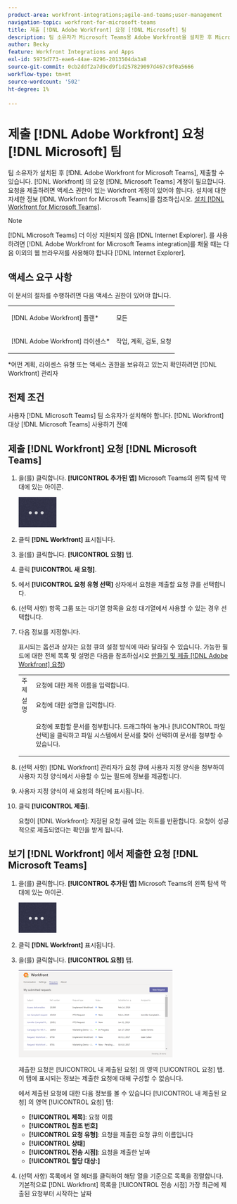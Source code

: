 ```yaml
---
product-area: workfront-integrations;agile-and-teams;user-management
navigation-topic: workfront-for-microsoft-teams
title: 제출 [!DNL Adobe Workfront] 요청 [!DNL Microsoft] 팀
description: 팀 소유자가 Microsoft Teams용 Adobe Workfront을 설치한 후 Microsoft Teams 계정에서 Workfront 요청을 제출할 수 있습니다. 요청을 제출하려면 액세스 권한이 있는 Workfront 계정이 있어야 합니다. Microsoft Teams용 Workfront 설치에 대한 자세한 내용은 Microsoft Teams용 Workfront 설치 을 참조하십시오.
author: Becky
feature: Workfront Integrations and Apps
exl-id: 5975d773-eae6-44ae-8296-2013504da3a8
source-git-commit: 0cb2ddf2a7d9cd9f1d257829097d467c9f0a5666
workflow-type: tm+mt
source-wordcount: '502'
ht-degree: 1%

---
```


# 제출 [!DNL Adobe Workfront] 요청 [!DNL Microsoft] 팀

팀 소유자가 설치된 후 [!DNL Adobe Workfront for Microsoft Teams], 제출할 수 있습니다. [!DNL Workfront] 의 요청 [!DNL Microsoft Teams] 계정이 필요합니다. 요청을 제출하려면 액세스 권한이 있는 Workfront 계정이 있어야 합니다. 설치에 대한 자세한 정보 [!DNL Workfront for Microsoft Teams]를 참조하십시오. [설치 [!DNL Workfront for Microsoft Teams]](../../workfront-integrations-and-apps/using-workfront-with-microsoft-teams/install-workfront-ms-teams.md).

>[!NOTE]
>
>[!DNL Microsoft Teams] 더 이상 지원되지 않음 [!DNL Internet Explorer]. 를 사용하려면 [!DNL Adobe Workfront for Microsoft Teams integration]를 채울 때는 다음 이외의 웹 브라우저를 사용해야 합니다 [!DNL Internet Explorer].


## 액세스 요구 사항

이 문서의 절차를 수행하려면 다음 액세스 권한이 있어야 합니다.

<table style="table-layout:auto"> 
 <col> 
 <col> 
 <tbody> 
  <tr> 
   <td role="rowheader">[!DNL Adobe Workfront] 플랜*</td> 
   <td> <p>모든</p> </td> 
  </tr> 
  <tr> 
   <td role="rowheader">[!DNL Adobe Workfront] 라이센스*</td> 
   <td> <p>작업, 계획, 검토, 요청</p> </td> 
  </tr> 
 </tbody> 
</table>

&#42;어떤 계획, 라이센스 유형 또는 액세스 권한을 보유하고 있는지 확인하려면 [!DNL Workfront] 관리자

## 전제 조건

사용자 [!DNL Microsoft Teams] 팀 소유자가 설치해야 합니다. [!DNL Workfront] 대상 [!DNL Microsoft Teams] 사용하기 전에

## 제출 [!DNL Workfront] 요청 [!DNL Microsoft Teams]

1. 을(를) 클릭합니다. **[!UICONTROL 추가된 앱]** Microsoft Teams의 왼쪽 탐색 막대에 있는 아이콘.

   ![](assets/ms-teams-more-added-apps-icon.png)

1. 클릭 **[!DNL Workfront]** 표시됩니다.
1. 을(를) 클릭합니다. **[!UICONTROL 요청]** 탭.
1. 클릭 **[!UICONTROL 새 요청]**.
1. 에서 **[!UICONTROL 요청 유형 선택]** 상자에서 요청을 제출할 요청 큐를 선택합니다.
1. (선택 사항) 항목 그룹 또는 대기열 항목을 요청 대기열에서 사용할 수 있는 경우 선택합니다.
1. 다음 정보를 지정합니다.

   표시되는 옵션과 상자는 요청 큐의 설정 방식에 따라 달라질 수 있습니다. 가능한 필드에 대한 전체 목록 및 설명은 다음을 참조하십시오 [만들기 및 제출 [!DNL Adobe Workfront] 요청](../../manage-work/requests/create-requests/create-submit-requests.md))

   <table style="table-layout:auto"> 
    <col> 
    <col> 
    <tbody> 
     <tr> 
      <td role="rowheader">주제</td> 
      <td>요청에 대한 제목 이름을 입력합니다.</td> 
     </tr> 
     <tr> 
      <td role="rowheader">설명</td> 
      <td>요청에 대한 설명을 입력합니다.</td> 
     </tr> 
     <tr> 
      <td role="rowheader"> </td> 
      <td> <p>요청에 포함할 문서를 첨부합니다. 드래그하여 놓거나 [!UICONTROL 파일 선택]을 클릭하고 파일 시스템에서 문서를 찾아 선택하여 문서를 첨부할 수 있습니다.</p> </td> 
     </tr> 
    </tbody> 
   </table>

1. (선택 사항) [!DNL Workfront] 관리자가 요청 큐에 사용자 지정 양식을 첨부하여 사용자 지정 양식에서 사용할 수 있는 필드에 정보를 제공합니다.
1. 사용자 지정 양식이 새 요청의 하단에 표시됩니다.
1. 클릭 **[!UICONTROL 제출]**.

   요청이 [!DNL Workfront]: 지정된 요청 큐에 있는 히트를 반환합니다. 요청이 성공적으로 제출되었다는 확인을 받게 됩니다.

## 보기 [!DNL Workfront] 에서 제출한 요청 [!DNL Microsoft Teams]

1. 을(를) 클릭합니다. **[!UICONTROL 추가된 앱]** Microsoft Teams의 왼쪽 탐색 막대에 있는 아이콘.

   ![](assets/ms-teams-more-added-apps-icon.png)

1. 클릭 **[!DNL Workfront]** 표시됩니다.
1. 을(를) 클릭합니다. **[!UICONTROL 요청]** 탭.

   ![](assets/ms-teams-requests-page-with-count-350x198.png)

   제출한 요청은 [!UICONTROL 내 제출된 요청] 의 영역 [!UICONTROL 요청] 탭. 이 탭에 표시되는 정보는 제출한 요청에 대해 구성할 수 없습니다.

   에서 제출된 요청에 대한 다음 정보를 볼 수 있습니다 [!UICONTROL 내 제출된 요청] 의 영역 [!UICONTROL 요청] 탭:

   * **[!UICONTROL 제목]**: 요청 이름
   * **[!UICONTROL 참조 번호]**
   * **[!UICONTROL 요청 유형]**: 요청을 제출한 요청 큐의 이름입니다
   * **[!UICONTROL 상태]**
   * **[!UICONTROL 전송 시점]**: 요청을 제출한 날짜
   * **[!UICONTROL 할당 대상:]**

1. (선택 사항) 목록에서 열 헤더를 클릭하여 해당 열을 기준으로 목록을 정렬합니다. 기본적으로 [!DNL Workfront] 목록을 [!UICONTROL 전송 시점] 가장 최근에 제출된 요청부터 시작하는 날짜
